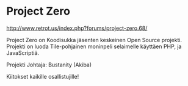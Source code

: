Project Zero
============

http://www.retrot.us/index.php?forums/project-zero.68/


Project Zero on Koodisukka jäsenten keskeinen Open Source projekti.
Projekti on luoda Tile-pohjainen moninpeli selaimelle käyttäen PHP, ja JavaScriptiä.

Projekti Johtaja: Bustanity (Akiba)


Kiitokset kaikille osallistujille!
